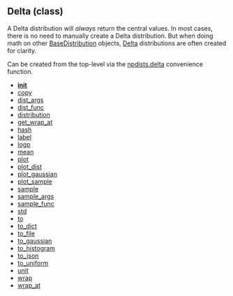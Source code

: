 ## Delta (class)


A Delta distribution will _always_ return the central values.  In most cases,
there is no need to manually create a Delta distribution.  But when doing
math on other [BaseDistribution](BaseDistribution.md) objects, [Delta](Delta.md) distributions are often
created for clarity.

Can be created from the top-level via the [npdists.delta](npdists.delta.md) convenience function.



* [__init__](Delta.__init__.md)
* [copy](Delta.copy.md)
* [dist_args](Delta.dist_args.md)
* [dist_func](Delta.dist_func.md)
* [distribution](Delta.distribution.md)
* [get_wrap_at](Delta.get_wrap_at.md)
* [hash](Delta.hash.md)
* [label](Delta.label.md)
* [logp](Delta.logp.md)
* [mean](Delta.mean.md)
* [plot](Delta.plot.md)
* [plot_dist](Delta.plot_dist.md)
* [plot_gaussian](Delta.plot_gaussian.md)
* [plot_sample](Delta.plot_sample.md)
* [sample](Delta.sample.md)
* [sample_args](Delta.sample_args.md)
* [sample_func](Delta.sample_func.md)
* [std](Delta.std.md)
* [to](Delta.to.md)
* [to_dict](Delta.to_dict.md)
* [to_file](Delta.to_file.md)
* [to_gaussian](Delta.to_gaussian.md)
* [to_histogram](Delta.to_histogram.md)
* [to_json](Delta.to_json.md)
* [to_uniform](Delta.to_uniform.md)
* [unit](Delta.unit.md)
* [wrap](Delta.wrap.md)
* [wrap_at](Delta.wrap_at.md)
